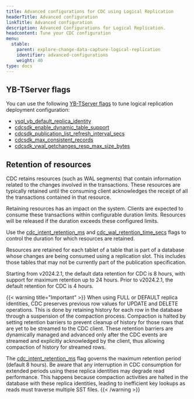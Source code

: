 ```yaml
---
title: Advanced configurations for CDC using Logical Replication
headerTitle: Advanced configuration
linkTitle: Advanced configuration
description: Advanced Configurations for Logical Replication.
headcontent: Tune your CDC configuration
menu:
  stable:
    parent: explore-change-data-capture-logical-replication
    identifier: advanced-configurations
    weight: 40
type: docs
---
```


## YB-TServer flags

You can use the following [YB-TServer flags](../../../../reference/configuration/yb-tserver/) to tune logical replication deployment configuration:

- [ysql_yb_default_replica_identity](../../../../reference/configuration/yb-tserver/#ysql-yb-default-replica-identity)
- [cdcsdk_enable_dynamic_table_support](../../../../reference/configuration/yb-tserver/#cdcsdk-enable-dynamic-table-support)
- [cdcsdk_publication_list_refresh_interval_secs](../../../../reference/configuration/yb-tserver/#cdcsdk-publication-list-refresh-interval-secs)
- [cdcsdk_max_consistent_records](../../../../reference/configuration/yb-tserver/#cdcsdk-max-consistent-records)
- [cdcsdk_vwal_getchanges_resp_max_size_bytes](../../../../reference/configuration/yb-tserver/#cdcsdk-vwal-getchanges-resp-max-size-bytes)

## Retention of resources

CDC retains resources (such as WAL segments) that contain information related to the changes involved in the transactions. These resources are typically retained until the consuming client acknowledges the receipt of all the transactions contained in that resource.

Retaining resources has an impact on the system. Clients are expected to consume these transactions within configurable duration limits. Resources will be released if the duration exceeds these configured limits.

Use the [cdc_intent_retention_ms](../../../../reference/configuration/yb-tserver/#cdc-intent-retention-ms) and [cdc_wal_retention_time_secs](../../../../reference/configuration/yb-tserver/#cdc-wal-retention-time-secs) flags to control the duration for which resources are retained.

Resources are retained for each tablet of a table that is part of a database whose changes are being consumed using a replication slot. This includes those tables that may not be currently part of the publication specification.

Starting from v2024.2.1, the default data retention for CDC is 8 hours, with support for maximum retention up to 24 hours. Prior to v2024.2.1, the default retention for CDC is 4 hours.

{{< warning title="Important" >}}
When using FULL or DEFAULT replica identities, CDC preserves previous row values for UPDATE and DELETE operations. This is done by retaining history for each row in the database through a suspension of the compaction process. Compaction is halted by setting retention barriers to prevent cleanup of history for those rows that are yet to be streamed to the CDC client. These retention barriers are dynamically managed and advanced only after the CDC events are streamed and explicitly acknowledged by the client, thus allowing compaction of history for streamed rows.

The [cdc_intent_retention_ms](../../../../reference/configuration/yb-tserver/#cdc-intent-retention-ms) flag governs the maximum retention period (default 8 hours). Be aware that any interruption in CDC consumption for extended periods using these replica identities may degrade read performance. This happens because compaction activities are halted in the database with these replica identities, leading to inefficient key lookups as reads must traverse multiple SST files.
{{< /warning >}}
